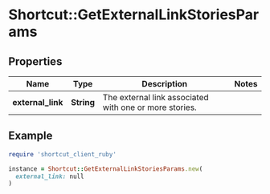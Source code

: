 # Shortcut::GetExternalLinkStoriesParams

## Properties

| Name | Type | Description | Notes |
| ---- | ---- | ----------- | ----- |
| **external_link** | **String** | The external link associated with one or more stories. |  |

## Example

```ruby
require 'shortcut_client_ruby'

instance = Shortcut::GetExternalLinkStoriesParams.new(
  external_link: null
)
```

